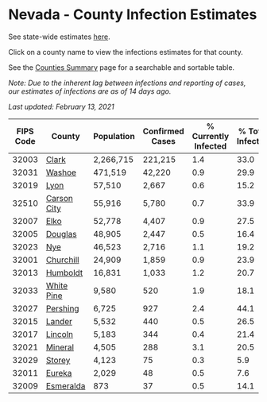 # Nevada - County Infection Estimates

See state-wide estimates [here](/infections/us-nv).

Click on a county name to view the infections estimates for that county.

See the [Counties Summary](/infections/summary-counties) page for a searchable and sortable table.

*Note: Due to the inherent lag between infections and reporting of cases, our estimates of infections are as of 14 days ago.*

*Last updated: February 13, 2021*

|   FIPS Code |                     County |   Population |   Confirmed Cases |   % Currently Infected |   % Total Infected |
|-------------|----------------------------|--------------|-------------------|------------------------|--------------------|
|       32003 |             [Clark](clark) |    2,266,715 |           221,215 |                    1.4 |               33.0 |
|       32031 |           [Washoe](washoe) |      471,519 |            42,220 |                    0.9 |               29.9 |
|       32019 |               [Lyon](lyon) |       57,510 |             2,667 |                    0.6 |               15.2 |
|       32510 | [Carson City](carson-city) |       55,916 |             5,780 |                    0.7 |               33.9 |
|       32007 |               [Elko](elko) |       52,778 |             4,407 |                    0.9 |               27.5 |
|       32005 |         [Douglas](douglas) |       48,905 |             2,447 |                    0.5 |               16.4 |
|       32023 |                 [Nye](nye) |       46,523 |             2,716 |                    1.1 |               19.2 |
|       32001 |     [Churchill](churchill) |       24,909 |             1,859 |                    0.9 |               23.9 |
|       32013 |       [Humboldt](humboldt) |       16,831 |             1,033 |                    1.2 |               20.7 |
|       32033 |   [White Pine](white-pine) |        9,580 |               520 |                    1.9 |               18.1 |
|       32027 |       [Pershing](pershing) |        6,725 |               927 |                    2.4 |               44.1 |
|       32015 |           [Lander](lander) |        5,532 |               440 |                    0.5 |               26.5 |
|       32017 |         [Lincoln](lincoln) |        5,183 |               344 |                    0.4 |               21.4 |
|       32021 |         [Mineral](mineral) |        4,505 |               288 |                    3.1 |               20.5 |
|       32029 |           [Storey](storey) |        4,123 |                75 |                    0.3 |                5.9 |
|       32011 |           [Eureka](eureka) |        2,029 |                48 |                    0.5 |                7.6 |
|       32009 |     [Esmeralda](esmeralda) |          873 |                37 |                    0.5 |               14.1 |